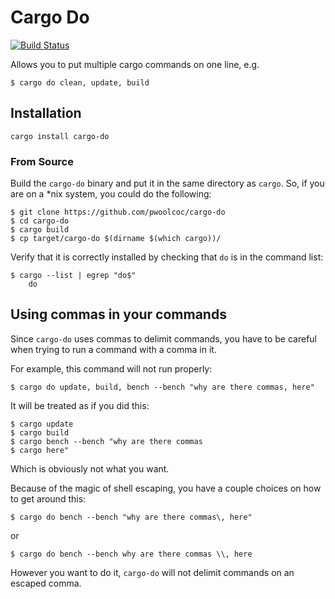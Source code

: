 # Cargo Do

[![Build Status](https://travis-ci.org/pwoolcoc/cargo-do.svg?branch=master)](https://travis-ci.org/pwoolcoc/cargo-do)

Allows you to put multiple cargo commands on one line, e.g.

```
$ cargo do clean, update, build
```

## Installation

```
cargo install cargo-do
```

### From Source

Build the `cargo-do` binary and put it in the same
directory as `cargo`. So, if you are on a *nix system, you could do the following:

```
$ git clone https://github.com/pwoolcoc/cargo-do
$ cd cargo-do
$ cargo build
$ cp target/cargo-do $(dirname $(which cargo))/
```

Verify that it is correctly installed by checking that `do` is in the command list:

```
$ cargo --list | egrep "do$"
    do
```

## Using commas in your commands

Since `cargo-do` uses commas to delimit commands, you have to be careful when
trying to run a command with a comma in it.

For example, this command will not run properly:

```
$ cargo do update, build, bench --bench "why are there commas, here"
```

It will be treated as if you did this:

```
$ cargo update
$ cargo build
$ cargo bench --bench "why are there commas
$ cargo here"
```

Which is obviously not what you want.

Because of the magic of shell escaping, you have a couple choices on how to get around this:

```
$ cargo do bench --bench "why are there commas\, here"
```

or

```
$ cargo do bench --bench why are there commas \\, here
```

However you want to do it, `cargo-do` will not delimit commands on an escaped comma.
